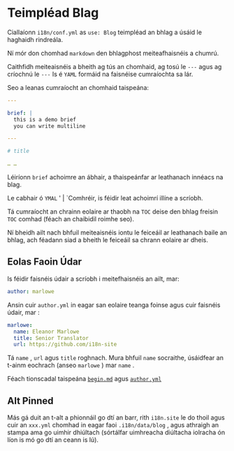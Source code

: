 # Teimpléad Blag

Ciallaíonn `i18n/conf.yml` as `use: Blog` teimpléad an bhlag a úsáid le haghaidh rindreála.

Ní mór don chomhad `markdown` den bhlagphost meiteafhaisnéis a chumrú.

Caithfidh meiteaisnéis a bheith ag tús an chomhaid, ag tosú le `---` agus ag críochnú le `---` Is é `YAML` formáid na faisnéise cumraíochta sa lár.

Seo a leanas cumraíocht an chomhaid taispeána:

```yml
---

brief: |
  this is a demo brief
  you can write multiline

---

# title

… …
```

Léiríonn `brief` achoimre an ábhair, a thaispeánfar ar leathanach innéacs na blag.

Le cabhair ó `YMAL` ' | `Comhréir, is féidir leat achoimrí illíne a scríobh.

Tá cumraíocht an chrainn eolaire ar thaobh na `TOC` deise den bhlag freisin `TOC` comhad (féach an chaibidil roimhe seo).

Ní bheidh ailt nach bhfuil meiteaisnéis iontu le feiceáil ar leathanach baile an bhlag, ach féadann siad a bheith le feiceáil sa chrann eolaire ar dheis.

## Eolas Faoin Údar

Is féidir faisnéis údair a scríobh i meitefhaisnéis an ailt, mar:

```yml
author: marlowe
```

Ansin cuir `author.yml` in eagar san eolaire teanga foinse agus cuir faisnéis údair, mar :

```yml
marlowe:
  name: Eleanor Marlowe
  title: Senior Translator
  url: https://github.com/i18n-site
```

Tá `name` , `url` agus `title` roghnach. Mura bhfuil `name` socraithe, úsáidfear an t-ainm eochrach (anseo `marlowe` ) mar `name` .

Féach tionscadal taispeána [`begin.md`](https://github.com/i18n-site/demo.i18n.site/blob/main/en/blog/news/begin.md?plain=1) agus [`author.yml`](https://github.com/i18n-site/demo.i18n.site/blob/main/en/author.yml)

## Alt Pinned

Más gá duit an t-alt a phionnáil go dtí an barr, rith `i18n.site` le do thoil agus cuir an `xxx.yml` chomhad in eagar faoi `.i18n/data/blog` , agus athraigh an stampa ama go uimhir dhiúltach (sórtálfar uimhreacha diúltacha iolracha ón líon is mó go dtí an ceann is lú).